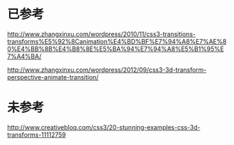 # 已参考

http://www.zhangxinxu.com/wordpress/2010/11/css3-transitions-transforms%E5%92%8Canimation%E4%BD%BF%E7%94%A8%E7%AE%80%E4%BB%8B%E4%B8%8E%E5%BA%94%E7%94%A8%E5%B1%95%E7%A4%BA/

http://www.zhangxinxu.com/wordpress/2012/09/css3-3d-transform-perspective-animate-transition/

# 未参考

http://www.creativebloq.com/css3/20-stunning-examples-css-3d-transforms-11112759